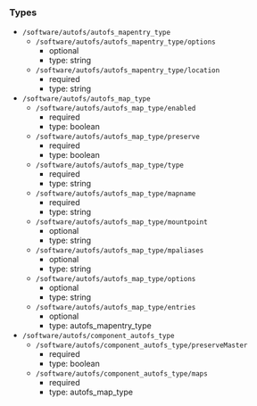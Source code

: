 ### Types

- `/software/autofs/autofs_mapentry_type`
    - `/software/autofs/autofs_mapentry_type/options`
        - optional
        - type: string
    - `/software/autofs/autofs_mapentry_type/location`
        - required
        - type: string
- `/software/autofs/autofs_map_type`
    - `/software/autofs/autofs_map_type/enabled`
        - required
        - type: boolean
    - `/software/autofs/autofs_map_type/preserve`
        - required
        - type: boolean
    - `/software/autofs/autofs_map_type/type`
        - required
        - type: string
    - `/software/autofs/autofs_map_type/mapname`
        - required
        - type: string
    - `/software/autofs/autofs_map_type/mountpoint`
        - optional
        - type: string
    - `/software/autofs/autofs_map_type/mpaliases`
        - optional
        - type: string
    - `/software/autofs/autofs_map_type/options`
        - optional
        - type: string
    - `/software/autofs/autofs_map_type/entries`
        - optional
        - type: autofs_mapentry_type
- `/software/autofs/component_autofs_type`
    - `/software/autofs/component_autofs_type/preserveMaster`
        - required
        - type: boolean
    - `/software/autofs/component_autofs_type/maps`
        - required
        - type: autofs_map_type
